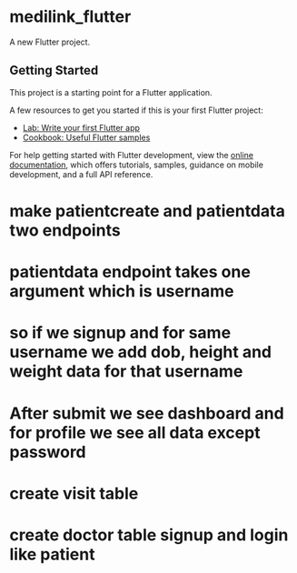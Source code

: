 # medilink_flutter

A new Flutter project.

## Getting Started

This project is a starting point for a Flutter application.

A few resources to get you started if this is your first Flutter project:

- [Lab: Write your first Flutter app](https://docs.flutter.dev/get-started/codelab)
- [Cookbook: Useful Flutter samples](https://docs.flutter.dev/cookbook)

For help getting started with Flutter development, view the
[online documentation](https://docs.flutter.dev/), which offers tutorials,
samples, guidance on mobile development, and a full API reference.



# make patientcreate and patientdata two endpoints
# patientdata endpoint takes one argument which is username
# so if we signup and for same username we add dob, height and weight data for that username
# After submit we see dashboard and for profile we see all data except password


# create visit table
# create doctor table signup and login like patient